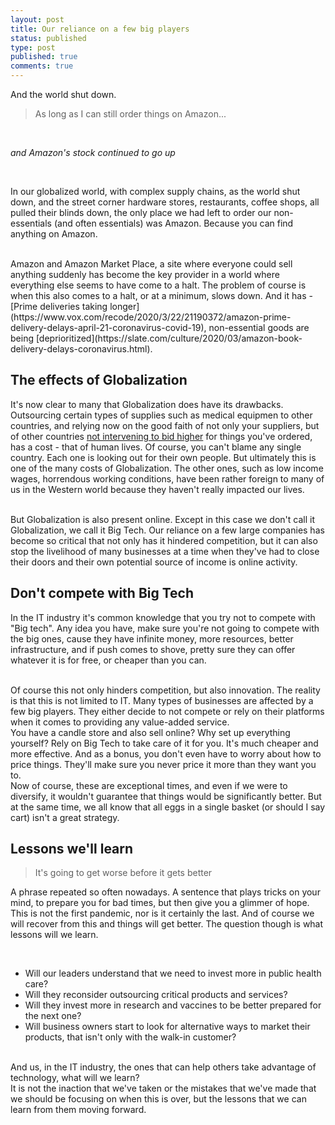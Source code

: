 ```yaml
---
layout: post
title: Our reliance on a few big players
status: published
type: post
published: true
comments: true   
---
```



And the world shut down.


> As long as I can still order things on Amazon...

<br/>

*and Amazon's stock continued to go up*

<br/>



In our globalized world, with complex supply chains, as the world shut down, and the street corner hardware stores, restaurants, coffee shops, all pulled
their blinds down, the only place we had left to order our non-essentials (and often essentials) was Amazon. Because you can find anything on Amazon. 

<br/>
Amazon and Amazon Market Place, a site where everyone could sell anything suddenly has become the key provider in a world
where everything else seems to have come to a halt. The problem of course is when this also comes to a halt, or at a minimum, slows down. And it has - 
[Prime deliveries taking longer](https://www.vox.com/recode/2020/3/22/21190372/amazon-prime-delivery-delays-april-21-coronavirus-covid-19), non-essential goods are being [deprioritized](https://slate.com/culture/2020/03/amazon-book-delivery-delays-coronavirus.html). 

## The effects of Globalization

It's now clear to many that Globalization does have its drawbacks. Outsourcing certain types of supplies such as medical equipmen to
other countries, and relying now on the good faith of not only your suppliers, but of other countries [not intervening to bid higher](https://www.theguardian.com/world/2020/apr/03/mask-wars-coronavirus-outbidding-demand) for things you've ordered, has a cost - that of human lives. 
Of course, you can't blame any single country. Each one is looking out for their own people. But ultimately this is one of the many costs of Globalization. The other ones, such 
as low income wages, horrendous working conditions, have been rather foreign to many of us in the Western world because they haven't really impacted our lives. 

<br/>
But Globalization is also present online. Except in this case we don't call it Globalization, we call it Big Tech. Our reliance on a few large companies has become
so critical that not only has it hindered competition, but it can also stop the livelihood of many businesses at a time when they've had to close their 
doors and their own potential source of income is online activity. 

## Don't compete with Big Tech

In the IT industry it's common knowledge that you try not to compete with "Big tech". Any idea you have, make
sure you're not going to compete with the big ones, cause they have infinite money, more resources, better infrastructure, 
and if push comes to shove, pretty sure they can offer whatever it is for free, or cheaper than you can. 

<br/>
Of course this not only hinders competition, but also innovation. The reality is that this is not limited to IT. Many types of businesses are affected by a few big players. They either decide to not compete
or rely on their platforms when it comes to providing any value-added service. 

<br/>
You have a candle store and also sell online? Why set up everything yourself? Rely on
Big Tech to take care of it for you. It's much cheaper and more effective. And as a bonus, you don't even have to worry about how to price things. They'll make sure you
never price it more than they want you to. 

<br/>
Now of course, these are exceptional times, and even if we were to diversify, it wouldn't guarantee that things would be significantly better. But at the
same time, we all know that all eggs in a single basket (or should I say cart) isn't a great strategy. 

## Lessons we'll learn

> It's going to get worse before it gets better


A phrase repeated so often nowadays. A sentence that plays tricks on your mind, to prepare you for bad times, but then give you a glimmer of hope. This is not the first pandemic, nor is it certainly the last. And of course we will recover from this and things will get better. The question though
is what lessons will we learn. 

<br/>

* Will our leaders understand that we need to invest more in public health care?
* Will they reconsider outsourcing critical products and services? 
* Will they invest more in research and vaccines to be better prepared for the next one?
* Will business owners start to look for alternative ways to market their products, that isn't only with the walk-in customer?

<br/>
And us, in the IT industry, the ones that can help others take advantage of technology, what will we learn?

<br/>
It is not the inaction that we've taken or the mistakes that we've made that we should be focusing on when this is over, but the lessons that we can
learn from them moving forward. 